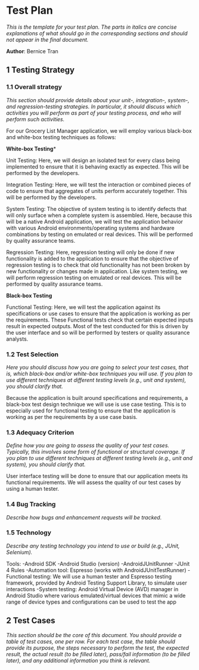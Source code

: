 # Test Plan

*This is the template for your test plan. The parts in italics are concise explanations of what should go in the corresponding sections and should not appear in the final document.*

**Author**: Bernice Tran

## 1 Testing Strategy

### 1.1 Overall strategy

*This section should provide details about your unit-, integration-, system-, and regression-testing strategies. In particular, it should discuss which activities you will perform as part of your testing process, and who will perform such activities.*

For our Grocery List Manager application, we will employ various black-box and white-box testing techniques as follows:

**White-box Testing***

Unit Testing: Here, we will design an isolated test for every class being implemented to ensure that it is behaving exactly as expected. This will be performed by the developers.

Integration Testing: Here, we will test the interaction or combined pieces of code to ensure that aggregates of units perform accurately together. This will be performed by the developers.

System Testing: The objective of system testing is to identify defects that will only surface when a complete system is assembled. Here, because this will be a native Android application, we will test the application behavior with various Android environments/operating systems and hardware combinations by testing on emulated or real devices. This will be performed by quality assurance teams.

Regression Testing: Here, regression testing will only be done if new functionality is added to the application to ensure that the objective of regression testing is to check that old functionality has not been broken by new functionality or changes made in application. Like system testing, we will perform regression testing on emulated or real devices. This will be performed by quality assurance teams.


**Black-box Testing**

Functional Testing: Here, we will test the application against its specifications or use cases to ensure that the application is working as per the requirements. These Functional tests check that certain expected inputs result in expected outputs. Most of the test conducted for this is driven by the user interface and so will be performed by testers or quality assurance analysts.


### 1.2 Test Selection

*Here you should discuss how you are going to select your test cases, that is, which black-box and/or white-box techniques you will use. If you plan to use different techniques at different testing levels (e.g., unit and system), you should clarify that.*

Because the application is built around specifications and requirements, a black-box test design technique we will use is use case testing. This is to especially used for functional testing to ensure that the application is working as per the requirements by a use case basis.


### 1.3 Adequacy Criterion

*Define how you are going to assess the quality of your test cases. Typically, this involves some form of functional or structural coverage. If you plan to use different techniques at different testing levels (e.g., unit and system), you should clarify that.*

User interface testing will be done to ensure that our application meets its functional requirements. We will assess the quality of our test cases by using a human tester.

### 1.4 Bug Tracking

*Describe how bugs and enhancement requests will be tracked.*

### 1.5 Technology

*Describe any testing technology you intend to use or build (e.g., JUnit, Selenium).*

Tools:
-Android SDK
-Android Studio (version)
-AndroidJUnitRunner
-JUnit 4 Rules
-Automation tool: Espresso (works with AndroidJUnitTestRunner)
-Functional testing: We will use a human tester and Espresso testing framework, provided by Android Testing Support Library, to simulate user interactions
-System testing: Android Virtual Device (AVD) manager in Android Studio where various emulated/virtual devices that mimic a wide range of device types and configurations can be used to test the app


## 2 Test Cases

*This section should be the core of this document. You should provide a table of test cases, one per row. For each test case, the table should provide its purpose, the steps necessary to perform the test, the expected result, the actual result (to be filled later), pass/fail information (to be filled later), and any additional information you think is relevant.*